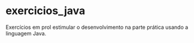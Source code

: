 # exercicios_java
Exercícios em prol estimular o desenvolvimento na parte prática usando a linguagem Java. 

